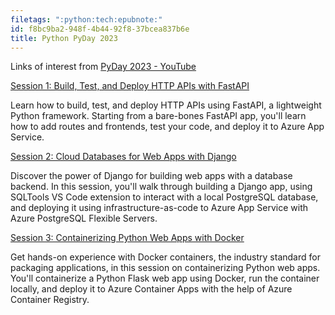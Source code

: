 ```yaml
---
filetags: ":python:tech:epubnote:"
id: f8bc9ba2-948f-4b44-92f8-37bcea837b6e
title: Python PyDay 2023
---
```


Links of interest from [PyDay 2023 -
YouTube](https://www.youtube.com/watch?v=WPVm-DXhGGM)

[Session 1: Build, Test, and Deploy HTTP APIs with
FastAPI](https://youtu.be/WPVm-DXhGGM?t=432)

Learn how to build, test, and deploy HTTP APIs using FastAPI, a
lightweight Python framework. Starting from a bare-bones FastAPI app,
you'll learn how to add routes and frontends, test your code, and deploy
it to Azure App Service.

[Session 2: Cloud Databases for Web Apps with
Django](https://youtu.be/WPVm-DXhGGM?t=6034)

Discover the power of Django for building web apps with a database
backend. In this session, you'll walk through building a Django app,
using SQLTools VS Code extension to interact with a local PostgreSQL
database, and deploying it using infrastructure-as-code to Azure App
Service with Azure PostgreSQL Flexible Servers.

[Session 3: Containerizing Python Web Apps with
Docker](https://youtu.be/WPVm-DXhGGM?t=12012)

Get hands-on experience with Docker containers, the industry standard
for packaging applications, in this session on containerizing Python web
apps. You'll containerize a Python Flask web app using Docker, run the
container locally, and deploy it to Azure Container Apps with the help
of Azure Container Registry.
